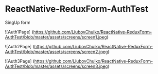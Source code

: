 # ReactNative-ReduxForm-AuthTest

SingUp form

![Auth1Page]
(https://github.com/LiubovChuiko/ReactNative-ReduxForm-AuthTest/blob/master/assets/screens/screen1.jpeg)

![Auth2Page]
(https://github.com/LiubovChuiko/ReactNative-ReduxForm-AuthTest/blob/master/assets/screens/screen2.jpeg)

![Auth3Page]
(https://github.com/LiubovChuiko/ReactNative-ReduxForm-AuthTest/blob/master/assets/screens/screen3.jpeg)

